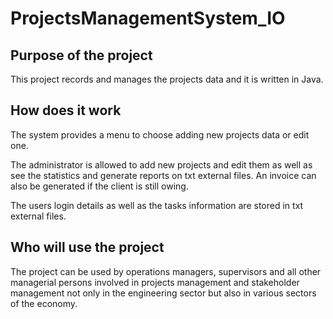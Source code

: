 # ProjectsManagementSystem_IO

## Purpose of the project

This project records and manages the projects data and it is written in Java.

## How does it work

The system provides a menu to choose adding new projects data or edit one. 

The administrator is allowed to add new projects and edit them as well as see the statistics and generate reports on txt external files.
An invoice can also be generated if the client is still owing.

The users login details as well as the tasks information are stored in txt external files.

## Who will use the project

The project can be used by operations managers, supervisors and all other managerial persons involved in projects management 
and stakeholder management not only in the engineering sector but also in various sectors of the economy.
